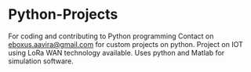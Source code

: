 # Python-Projects
For coding and contributing to Python programming
Contact on eboxus.aavira@gmail.com for custom projects on python. 
Project on IOT using LoRa WAN technology available. Uses python and Matlab for simulation software. 
